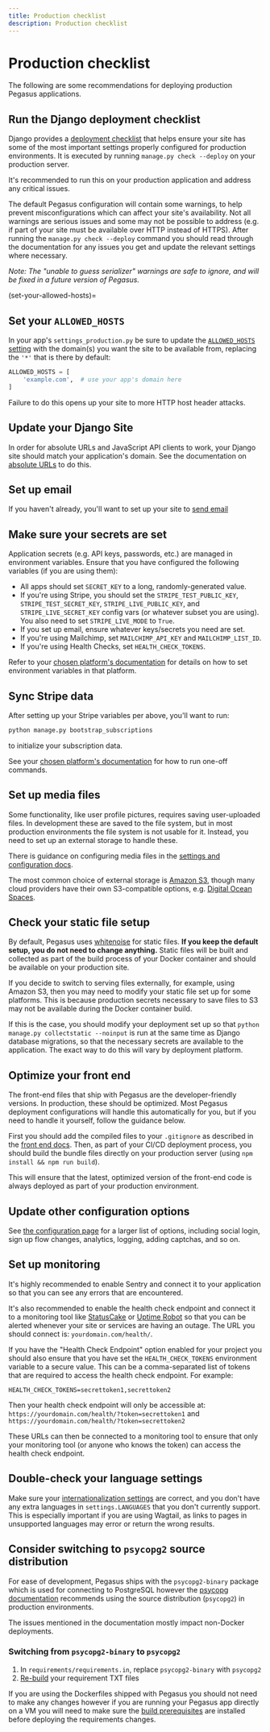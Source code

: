 ```yaml
---
title: Production checklist
description: Production checklist
---
```


# Production checklist

The following are some recommendations for deploying production Pegasus applications.

## Run the Django deployment checklist

Django provides a [deployment checklist](https://docs.djangoproject.com/en/stable/howto/deployment/checklist/) that
helps ensure your site has some of the most important settings properly configured for production environments.
It is executed by running `manage.py check --deploy` on your production server.

It's recommended to run this on your production application and address any critical issues.

The default Pegasus configuration will contain some warnings, to help prevent misconfigurations which
can affect your site's availability. Not all warnings are serious issues and some may not be possible to address 
(e.g. if part of your site must be available over HTTP instead of HTTPS).
After running the `manage.py check --deploy` command you should read through the documentation for any issues you get
and update the relevant settings where necessary.

*Note: The "unable to guess serializer" warnings are safe to ignore, and will be fixed in a future version of Pegasus.*

(set-your-allowed-hosts)=
## Set your `ALLOWED_HOSTS`

In your app's `settings_production.py` be sure to update the [`ALLOWED_HOSTS` setting](https://docs.djangoproject.com/en/4.1/ref/settings/#allowed-hosts)
with the domain(s) you want the site to be available from, replacing the `'*'` that is there by default:

```python
ALLOWED_HOSTS = [
    'example.com',  # use your app's domain here
]
```

Failure to do this opens up your site to more HTTP host header attacks.

## Update your Django Site

In order for absolute URLs and JavaScript API clients to work, your Django site should match your application's domain.
See the documentation on [absolute URLs](../configuration.md#absolute-urls) to do this.

## Set up email

If you haven't already, you'll want to set up your site to [send email](../configuration.md#sending-email)

## Make sure your secrets are set

Application secrets (e.g. API keys, passwords, etc.) are managed in environment variables.
Ensure that you have configured the following variables (if you are using them):

- All apps should set `SECRET_KEY` to a long, randomly-generated value.
- If you're using Stripe, you should set the `STRIPE_TEST_PUBLIC_KEY`, `STRIPE_TEST_SECRET_KEY`, 
`STRIPE_LIVE_PUBLIC_KEY`, and `STRIPE_LIVE_SECRET_KEY` config vars (or whatever subset you are using).
  You also need to set `STRIPE_LIVE_MODE` to `True`.
- If you set up email, ensure whatever keys/secrets you need are set.
- If you're using Mailchimp, set `MAILCHIMP_API_KEY` and `MAILCHIMP_LIST_ID`.
- If you're using Health Checks, set `HEALTH_CHECK_TOKENS`.

Refer to your [chosen platform's documentation](/deployment.rst) for details on how to set environment variables in that platform.

## Sync Stripe data

After setting up your Stripe variables per above, you'll want to run:

```bash
python manage.py bootstrap_subscriptions
```

to initialize your subscription data.

See your [chosen platform's documentation](/deployment.rst) for how to run one-off commands.

## Set up media files

Some functionality, like user profile pictures, requires saving user-uploaded files.
In development these are saved to the file system, but in most production environments the file system
is not usable for it. Instead, you need to set up an external storage to handle these.

There is guidance on configuring media files in the [settings and configuration docs](/configuration.md#storing-media-files).

The most common choice of external storage is [Amazon S3](https://aws.amazon.com/s3/),
though many cloud providers have their own S3-compatible options, e.g. [Digital Ocean Spaces](https://www.digitalocean.com/products/spaces).

## Check your static file setup

By default, Pegasus uses [whitenoise](https://whitenoise.readthedocs.io/en/stable/index.html) for static files.
**If you keep the default setup, you do not need to change anything.**
Static files will be built and collected as part of the build process of your Docker container and should be available
on your production site.

If you decide to switch to serving files externally, for example, using Amazon S3,
then you may need to modify your static file set up for some platforms.
This is because production secrets necessary to save files to S3 may not be available during the Docker container build.

If this is the case, you should modify your deployment set up so that `python manage.py collectstatic --noinput` is run
at the same time as Django database migrations, so that the necessary secrets are available to the application.
The exact way to do this will vary by deployment platform.

## Optimize your front end

The front-end files that ship with Pegasus are the developer-friendly versions.
In production, these should be optimized.
Most Pegasus deployment configurations will handle this automatically for you, but if you need to handle it yourself,
follow the guidance below.

First you should add the compiled files to your `.gitignore` as described in the [front end docs](/front-end/overview).
Then, as part of your CI/CD deployment process, you should build the bundle files directly on your production server 
(using `npm install && npm run build`).

This will ensure that the latest, optimized version of the front-end code is always deployed
as part of your production environment.

## Update other configuration options

See [the configuration page](/configuration) for a larger list of options,
including social login, sign up flow changes, analytics, logging, adding captchas, and so on.

## Set up monitoring

It's highly recommended to enable Sentry and connect it to your application so that you can
see any errors that are encountered.

It's also recommended to enable the health check endpoint and connect it to a monitoring tool
like [StatusCake](https://www.statuscake.com/) or [Uptime Robot](https://uptimerobot.com/) so that
you can be alerted whenever your site or services are having an outage.
The URL you should connect is: `yourdomain.com/health/`.

If you have the "Health Check Endpoint" option enabled for your project you should also ensure that
you have set the `HEALTH_CHECK_TOKENS` environment variable to a secure value. This can be a comma-separated
list of tokens that are required to access the health check endpoint. For example:

```
HEALTH_CHECK_TOKENS=secrettoken1,secrettoken2
```

Then your health check endpoint will only be accessible at:
`https://yourdomain.com/health/?token=secrettoken1` and `https://yourdomain.com/health/?token=secrettoken2`

These URLs can then be connected to a monitoring tool to ensure that only your monitoring tool
(or anyone who knows the token) can access the health check endpoint.

## Double-check your language settings

Make sure your [internationalization settings](../internationalization/) are correct, and you don't have
any extra languages in `settings.LANGUAGES` that you don't currently support.
This is especially important if you are using Wagtail, as links to pages in unsupported languages
may error or return the wrong results.

## Consider switching to `psycopg2` source distribution

For ease of development, Pegasus ships with the `psycopg2-binary` package which is used for connecting
to PostgreSQL however the [psycopg documentation](https://www.psycopg.org/docs/install.html#psycopg-vs-psycopg-binary)
recommends using the source distribution (`psycopg2`) in production environments.

The issues mentioned in the documentation mostly impact non-Docker deployments.

### Switching from `psycopg2-binary` to `psycopg2`

1. In `requirements/requirements.in`, replace `psycopg2-binary` with `psycopg2`
2. [Re-build](../customizations.md#python-packages) your requirement TXT files

If you are using the Dockerfiles shipped with Pegasus you should not need to make any changes
however if you are running your Pegasus app directly on a VM you will need to make sure the
[build prerequisites](https://www.psycopg.org/docs/install.html#build-prerequisites) are installed before
deploying the requirements changes.
